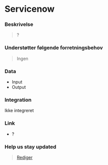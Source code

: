# Servicenow

### Beskrivelse

> ?

### Understøtter følgende forretningsbehov

> Ingen

### Data

- Input
- Output

### Integration

Ikke integreret

### Link

- ?

### Help us stay updated

> [Rediger](https://github.com/FMDatahub/Portal/blob/main/docs/Fagsystemer/Servicenow/index.md)
